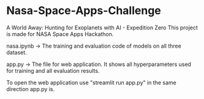 # Nasa-Space-Apps-Challenge
A World Away: Hunting for Exoplanets with AI - Expedition Zero 
This project is made for NASA Space Apps Hackathon.

nasa.ipynb -> The training and evaluation code of models on all three dataset.

app.py -> The file for web application. It shows all hyperparameters used for training and all evaluation results.

To open the web application use "streamlit run app.py" in the same direction app.py is.
